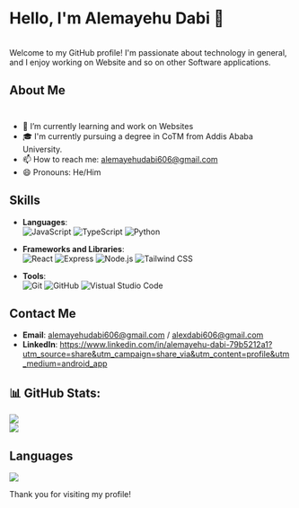 
# Hello, I'm Alemayehu Dabi 👋
<br>Welcome to my GitHub profile! I'm passionate about technology in general, and I enjoy working on Website and so on other Software applications.<br>
## About Me<br><br>
- 🌱 I’m currently learning and work on Websites<br>
- 🎓 I'm currently pursuing a degree in CoTM from Addis Ababa University.<br />
- 📫 How to reach me: alemayehudabi606@gmail.com<br>
- 😄 Pronouns: He/Him <br>

## Skills

- **Languages**: <br />
  ![JavaScript](https://img.shields.io/badge/JavaScript-F7DF1E?style=for-the-badge&logo=javascript&logoColor=black)
  ![TypeScript](https://img.shields.io/badge/TypeScript-3178C6?style=for-the-badge&logo=typescript&logoColor=white)
  ![Python](https://img.shields.io/badge/Python-3776AB?style=for-the-badge&logo=python&logoColor=white)
  
- **Frameworks and Libraries**: <br>
  ![React](https://img.shields.io/badge/React-20232A?style=for-the-badge&logo=react&logoColor=61DAFB)
  ![Express](https://img.shields.io/badge/Express-000000?style=for-the-badge&logo=express&logoColor=white)
  ![Node.js](https://img.shields.io/badge/Node.js-43853D?style=for-the-badge&logo=node.js&logoColor=white)
  ![Tailwind CSS](https://img.shields.io/badge/Tailwind_CSS-38B2AC?style=for-the-badge&logo=tailwind-css&logoColor=white)
  
- **Tools**:<br /> ![Git](https://img.shields.io/badge/Git-F05032?style=for-the-badge&logo=git&logoColor=white) ![GitHub](https://img.shields.io/badge/GitHub-181717?style=for-the-badge&logo=github&logoColor=white) ![Vistual Studio Code](https://img.shields.io/badge/Visual_Studio_Code-0078d7?style=for-the-badge&logo=visual%20studio%20code&logoColor=white)

## Contact Me

- **Email**: alemayehudabi606@gmail.com / alexdabi606@gmail.com
- **LinkedIn**: https://www.linkedin.com/in/alemayehu-dabi-79b5212a1?utm_source=share&utm_campaign=share_via&utm_content=profile&utm_medium=android_app

## 📊 GitHub Stats:
![](https://github-readme-stats.vercel.app/api?username=AlemayehuDabi&theme=dark&hide_border=false&include_all_commits=false&count_private=false)<br/>
![](https://github-readme-streak-stats.herokuapp.com/?user=AlemayehuDabi&theme=dark&hide_border=false)<br/>
## Languages
![](https://github-readme-stats.vercel.app/api/top-langs/?username=AlemayehuDabi&theme=dark&hide_border=false&include_all_commits=false&count_private=false&layout=compact)


Thank you for visiting my profile!


